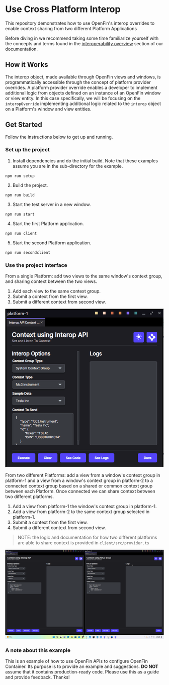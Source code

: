 # Use Cross Platform Interop

This repository demonstrates how to use OpenFin's interop overrides to enable context sharing from two different Platform Applications

Before diving in we recommend taking some time familiarize yourself with the concepts and terms found in the [interoperability overview](https://developers.openfin.co/of-docs/docs/interoperability-overview) section of our documentation.

## How it Works

The interop object, made available through OpenFin views and windows, is programmatically accessible through the concept of platform provider overrides. A platform provider override enables a developer to implement additional logic from objects defined on an instance of an OpenFin window or view entity. In this case specifically, we will be focusing on the `interopOverride` implementing additional logic related to the `interop` object on a Platform's window and view entities.

## Get Started

Follow the instructions below to get up and running.

### Set up the project

1. Install dependencies and do the initial build. Note that these examples assume you are in the sub-directory for the example.

```shell
npm run setup
```

2. Build the project.

```shell
npm run build
```

3. Start the test server in a new window.

```shell
npm run start
```

4. Start the first Platform application.

```shell
npm run client
```

5. Start the second Platform application.

```shell
npm run secondclient
```

### Use the project interface

From a single Platform: add two views to the same window's context group, and sharing context between the two views.

1. Add each view to the same context group.
2. Submit a context from the first view.
3. Submit a different context from second view.

![single platform context sharing](../assets/single-platform-context-sharing.gif)

From two different Platforms: add a view from a window's context group in platform-1 and a view from a window's context group in platform-2 to a connected context group based on a shared or common context group between each Platform. Once connected we can share context between two different platforms.

1. Add a view from platform-1 the window's context group in platform-1.
2. Add a view from platform-2 to the same context group selected in platform-1.
3. Submit a context from the first view.
4. Submit a different context from second view.

> NOTE: the logic and documentation for how two different platforms are able to share context is provided in `client/src/provider.ts`

![multi platform context sharing](../assets/multi-platform-context-sharing.gif)

### A note about this example

This is an example of how to use OpenFin APIs to configure OpenFin Container. Its purpose is to provide an example and suggestions. **DO NOT** assume that it contains production-ready code. Please use this as a guide and provide feedback. Thanks!
